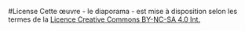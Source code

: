 #License
Cette œuvre - le diaporama - est mise à disposition selon les termes de la [Licence Creative Commons BY-NC-SA 4.0 Int.](http://creativecommons.org/licenses/by-nc-sa/4.0/)
